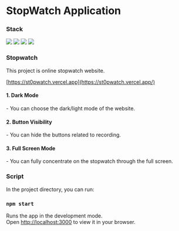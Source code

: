 # StopWatch Application


### Stack

<img src="https://img.shields.io/badge/React-61DAFB?style=flat-square&logo=React&logoColor=black"/> <img src="https://img.shields.io/badge/Typescript-3178C6?style=flat-square&logo=Typescript&logoColor=white"/> <img src="https://img.shields.io/badge/Vercel-000000?style=flat&logo=vercel&logoColor=white"/> <img src="https://img.shields.io/badge/Redux-764ABC?style=flat-square&logo=redux&logoColor=white">

### Stopwatch

This project is online stopwatch website.

[https://st0pwatch.vercel.app](https://st0pwatch.vercel.app/)

<h4>1. Dark Mode</h4>
- You can choose the dark/light mode of the website.

<h4>2. Button Visibility</h4>
- You can hide the buttons related to recording.
<h4>3. Full Screen Mode</h4>
- You can fully concentrate on the stopwatch through the full screen.
<br/>

### Script

In the project directory, you can run:

### `npm start`

Runs the app in the development mode.\
Open [http://localhost:3000](http://localhost:3000) to view it in your browser.
